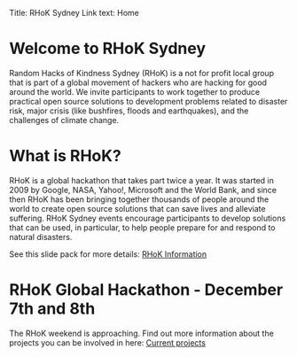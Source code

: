 Title: RHoK Sydney
Link text: Home

# Welcome to RHoK Sydney

Random Hacks of Kindness Sydney (RHoK) is a not for profit local group that is part of a global movement of hackers who are hacking for good around the world.  We invite participants to work together to produce practical open source solutions to development problems related to disaster risk, major crisis (like bushfires, floods and earthquakes), and the challenges of climate change.  

# What is RHoK?

RHoK is a global hackathon that takes part twice a year.  It was started in 2009 by Google, NASA, Yahoo!, Microsoft and the World Bank, and since then RHoK has been bringing together thousands of people around the world to create open source solutions that can save lives and alleviate suffering. 
RHoK Sydney events encourage participants to develop solutions that can be used, in particular, to help people prepare for and respond to natural disasters.

See this slide pack for more details:
[RHoK Information](http://dius.github.io/RHoK_Sydney_Presentation/)

# RHoK Global Hackathon - December 7th and 8th
The RHoK weekend is approaching.  Find out more information about the projects you can be involved in here: [Current projects](/problems)

